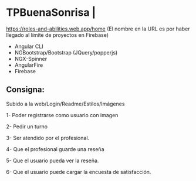 # TPBuenaSonrisa | 
https://roles-and-abilities.web.app/home
(El nombre en la URL es por haber llegado al límite de proyectos en Firebase)

- Angular CLI
- NGBootstrap/Bootstrap (JQuery/popperjs)
- NGX-Spinner
- AngularFire
- Firebase

## Consigna:

Subido a la web/Login/Readme/Estilos/Imágenes

1- Poder registrarse como usuario con imagen

2- Pedir un turno

3- Ser atendido por el profesional.

4- Que el profesional guarde una reseña

5- Que el usuario pueda ver la reseña.

6- Que el usuario puede cargar la encuesta de satisfacción.
